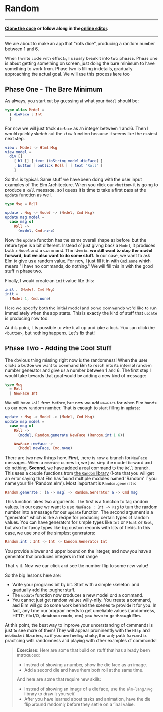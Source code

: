 # Random

---
#### [Clone the code](https://github.com/evancz/elm-architecture-tutorial/) or follow along in the [online editor](http://elm-lang.org/examples/random).
---

We are about to make an app that "rolls dice", producing a random number between 1 and 6.

When I write code with effects, I usually break it into two phases. Phase one is about getting something on screen, just doing the bare minimum to have something to work from. Phase two is filling in details, gradually approaching the actual goal. We will use this process here too.


## Phase One - The Bare Minimum

As always, you start out by guessing at what your `Model` should be:

```elm
type alias Model =
  { dieFace : Int
  }
```

For now we will just track `dieFace` as an integer between 1 and 6. Then I would quickly sketch out the `view` function because it seems like the easiest next step.

```elm
view : Model -> Html Msg
view model =
  div []
    [ h1 [] [ text (toString model.dieFace) ]
    , button [ onClick Roll ] [ text "Roll" ]
    ]
```

So this is typical. Same stuff we have been doing with the user input examples of The Elm Architecture. When you click our `<button>` it is going to produce a `Roll` message, so I guess it is time to take a first pass at the `update` function as well.

```elm
type Msg = Roll

update : Msg -> Model -> (Model, Cmd Msg)
update msg model =
  case msg of
    Roll ->
      (model, Cmd.none)
```

Now the `update` function has the same overall shape as before, but the return type is a bit different. Instead of just giving back a `Model`, it produces both a `Model` and a command. The idea is: **we still want to step the model forward, but we also want to do some stuff.** In our case, we want to ask Elm to give us a random value. For now, I just fill it in with [`Cmd.none`](http://package.elm-lang.org/packages/elm-lang/core/latest/Platform-Cmd#none) which means "I have no commands, do nothing." We will fill this in with the good stuff in phase two.

Finally, I would create an `init` value like this:

```elm
init : (Model, Cmd Msg)
init =
  (Model 1, Cmd.none)
```

Here we specify both the initial model and some commands we'd like to run immediately when the app starts. This is exactly the kind of stuff that `update` is producing now too.

At this point, it is possible to wire it all up and take a look. You can click the `<button>`, but nothing happens. Let's fix that!


## Phase Two - Adding the Cool Stuff

The obvious thing missing right now is the randomness! When the user clicks a button we want to command Elm to reach into its internal random number generator and give us a number between 1 and 6. The first step I would take towards that goal would be adding a new kind of message:

```elm
type Msg
  = Roll
  | NewFace Int
```

We still have `Roll` from before, but now we add `NewFace` for when Elm hands us our new random number. That is enough to start filling in `update`:

```elm
update : Msg -> Model -> (Model, Cmd Msg)
update msg model =
  case msg of
    Roll ->
      (model, Random.generate NewFace (Random.int 1 6))

    NewFace newFace ->
      (Model newFace, Cmd.none)
```

There are two new things here. **First**, there is now a branch for `NewFace` messages. When a `NewFace` comes in, we just step the model forward and do nothing. **Second**, we have added a real command to the `Roll` branch. This uses a couple functions from [the `Random` library](http://package.elm-lang.org/packages/elm-lang/core/latest/Random) (Note that you will get an error saying that Elm has found multiple modules named 'Random' if you name your file 'Random.elm'). Most important is `Random.generate`:

```elm
Random.generate : (a -> msg) -> Random.Generator a -> Cmd msg
```

This function takes two arguments. The first is a function to tag random values. In our case we want to use `NewFace : Int -> Msg` to turn the random number into a message for our `update` function. The second argument is a "generator" which is like a recipe for producing certain types of random values. You can have generators for simple types like `Int` or `Float` or `Bool`, but also for fancy types like big custom records with lots of fields. In this case, we use one of the simplest generators:

```elm
Random.int : Int -> Int -> Random.Generator Int
```

You provide a lower and upper bound on the integer, and now you have a generator that produces integers in that range!

That is it. Now we can click and see the number flip to some new value!

So the big lessons here are:

  - Write your programs bit by bit. Start with a simple skeleton, and gradually add the tougher stuff.
  - The `update` function now produces a new model *and* a command.
  - You cannot just get random values willy-nilly. You create a command, and Elm will go do some work behind the scenes to provide it for you. In fact, any time our program needs to get unreliable values (randomness, HTTP, file I/O, database reads, etc.) you have to go through Elm.

At this point, the best way to improve your understanding of commands is just to see more of them! They will appear prominently with the `Http` and `WebSocket` libraries, so if you are feeling shaky, the only path forward is practicing with randomness and playing with other examples of commands!

> **Exercises:** Here are some that build on stuff that has already been introduced:
>
>   - Instead of showing a number, show the die face as an image.
>   - Add a second die and have them both roll at the same time.
>
> And here are some that require new skills:
>
>   - Instead of showing an image of a die face, use the `elm-lang/svg` library to draw it yourself.
>   - After you have learned about tasks and animation, have the die flip around randomly before they settle on a final value.


